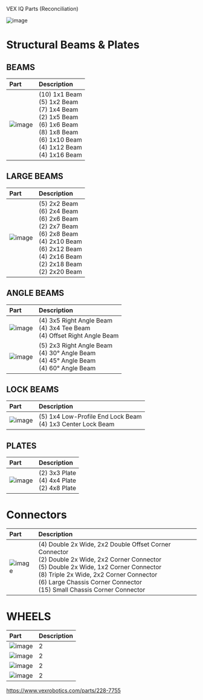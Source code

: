 VEX IQ Parts (Reconciliation)

![image](https://github.com/ions29/cpp-reading-material/assets/127531384/5acee8ff-16c0-41ed-a92f-b722ccfb8e8f)


# Structural Beams & Plates

## BEAMS

| Part      | Description |
| :---        |    :------------------------------------------------------ |
| ![image](https://github.com/ions29/cpp-reading-material/assets/127531384/5f952938-7451-4d75-ba1e-37d70396e5b2)       |  (10)  1x1 Beam  <br/> (5) 1x2 Beam <br/> (7)   1x4 Beam <br/> (2) 1x5 Beam <br/> (6)   1x6 Beam  <br/> (8)   1x8 Beam <br/> (6)   1x10 Beam <br/> (4)   1x12 Beam  <br/>(4)   1x16 Beam <br/> |



## LARGE BEAMS

| Part      | Description |
| :---        |    :------------------------------------------------------ |
| ![image](https://github.com/ions29/cpp-reading-material/assets/127531384/720ac7bd-7176-4106-b9ea-f4a377fba2f3)     | (5) 2x2 Beam <br/> (6) 2x4 Beam <br/> (6) 2x6 Beam <br/> (2) 2x7 Beam <br/> (6) 2x8 Beam <br/> (4) 2x10 Beam <br/> (6) 2x12 Beam <br/> (4) 2x16 Beam <br/> (2) 2x18 Beam <br/> (2) 2x20 Beam <br/> |



## ANGLE BEAMS

| Part      | Description |
| :---        |    :------------------------------------------------------ |
| ![image](https://github.com/ions29/cpp-reading-material/assets/127531384/7a62b438-c2db-45a5-8502-fee36fdd6807)      |  (4) 3x5 Right Angle Beam <br/> (4) 3x4 Tee Beam <br/> (4) Offset Right Angle Beam |
| ![image](https://github.com/ions29/cpp-reading-material/assets/127531384/e5c414bc-60d4-448f-8627-b8c2e0d964df)     |  (5) 2x3 Right Angle Beam <br/> (4) 30° Angle Beam <br/> (4) 45° Angle Beam <br/> (4) 60° Angle Beam |


## LOCK BEAMS

| Part      | Description |
| :---        |    :----   |
| ![image](https://github.com/ions29/cpp-reading-material/assets/127531384/42d83814-b7a3-4d9e-abe3-c2d7ece81230)    |  (5) 1x4 Low-Profile End Lock Beam <br/> (4) 1x3 Center Lock Beam  |


## PLATES

| Part      | Description |
| :---        |    :----   |
| ![image](https://github.com/ions29/cpp-reading-material/assets/127531384/54946c79-95a6-461f-bd8e-41feb138f8f9)       |  (2) 3x3 Plate <br/> (4) 4x4 Plate <br/> (2) 4x8 Plate  |

# Connectors

| Part      | Description |
| :---        |    :----   |
| ![image](https://github.com/ions29/cpp-reading-material/assets/127531384/c687a62a-b44a-4c53-adb2-457aebcff938)        |  (4) Double 2x Wide, 2x2 Double Offset Corner Connector <br/> (2) Double 2x Wide, 2x2 Corner Connector  <br/> (5) Double 2x Wide, 1x2 Corner Connector  <br/> (8) Triple 2x Wide, 2x2 Corner Connector  <br/> (6) Large Chassis Corner Connector  <br/> (15) Small Chassis Corner Connector   |



# WHEELS


| Part      | Description |
| :---        |    :----   |
| ![image](https://github.com/ions29/cpp-reading-material/assets/127531384/293f75a1-84e3-460a-908c-c131f7d1ade7)        |  2 |
| ![image](https://github.com/ions29/cpp-reading-material/assets/127531384/8a75e701-655a-4de0-90f2-f99a0d3b9722)      |   2 |
| ![image](https://github.com/ions29/cpp-reading-material/assets/127531384/206a323f-4a8b-4b4a-8489-0929548cab99)   |   2 |
| ![image](https://github.com/ions29/cpp-reading-material/assets/127531384/abc91a59-60e6-4604-93d2-82c5bf4f1ed2) |   2 |





https://www.vexrobotics.com/parts/228-7755


